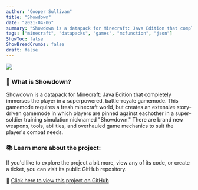 ```yaml
---
author: "Cooper Sullivan"
title: "Showdown"
date: "2021-04-06"
summary: "Showdown is a datapack for Minecraft: Java Edition that completely immerses the player in a superpowered, battle-royale gamemode."
tags: ["minecraft", "datapacks", "games", "mcfunction", "json"]
ShowToc: false
ShowBreadCrumbs: false
draft: false
---
```


![](/images/showdown-messy.png)

### 📖 What is Showdown?
Showdown is a datapack for Minecraft: Java Edition that completely immerses the player in a superpowered, battle-royale gamemode.
This gamemode requires a fresh minecraft world, but creates an extensive story-driven gamemode in which players are pinned against eachother in a super-soldier training simulation nicknamed "Showdown."
There are brand new weapons, tools, abilities, and overhauled game mechanics to suit the player's combat needs.

### 📚 Learn more about the project:
If you'd like to explore the project a bit more, view any of its code, or create a ticket,
you can visit its public GitHub repository.

🔗 [Click here to view this project on GitHub](https://github.com/coopersully/showdown)